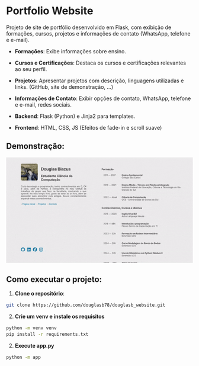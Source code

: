 # Portfolio Website

Projeto de  site de portfólio desenvolvido em Flask, com exibição de formações, cursos, projetos e informações de contato (WhatsApp, telefone e e-mail).

- **Formações**: Exibe informações sobre ensino.
- **Cursos e Certificações**: Destaca os cursos e certificações relevantes ao seu perfil.
- **Projetos**: Apresentar projetos com descrição, linguagens utilizadas e links. (GitHub, site de demonstração, ...)
- **Informações de Contato**: Exibir opções de contato, WhatsApp, telefone e e-mail, redes sociais.


- **Backend**: Flask (Python) e Jinja2 para templates.
- **Frontend**: HTML, CSS, JS (Efeitos de fade-in e scroll suave)

## Demonstração:

![GIF de demonstração do site](demo.gif)

## Como executar o projeto:

1. **Clone o repositório**:
```bash
git clone https://github.com/douglasb78/douglasb_website.git
```

2. **Crie um venv e instale os requisitos**
```bash
python -m venv venv
pip install -r requirements.txt
```

2. **Execute app.py**
```bash
python -m app
```





